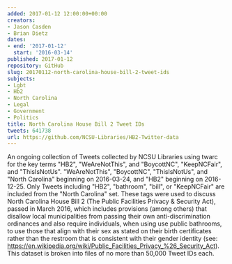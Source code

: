 ```yaml
---
added: 2017-01-12 12:00:00+00:00
creators:
- Jason Casden
- Brian Dietz
dates:
- end: '2017-01-12'
  start: '2016-03-14'
published: 2017-01-12
repository: GitHub
slug: 20170112-north-carolina-house-bill-2-tweet-ids
subjects:
- Lgbt
- Hb2
- North Carolina
- Legal
- Government
- Politics
title: North Carolina House Bill 2 Tweet IDs
tweets: 641738
url: https://github.com/NCSU-Libraries/HB2-Twitter-data
---
```


An ongoing collection of Tweets collected by NCSU Libraries using twarc for the key terms "HB2", "WeAreNotThis", and "BoycottNC", "KeepNCFair", and "ThisIsNotUs". "WeAreNotThis", "BoycottNC", "ThisIsNotUs", and "North Carolina" beginning on 2016-03-24, and "HB2" beginning on 2016-12-25. Only Tweets including "HB2", "bathroom", "bill", or "KeepNCFair" are included from the "North Carolina" set. These tags were used to discuss North Carolina House Bill 2 (The Public Facilities Privacy & Security Act), passed in March 2016, which includes provisions (among others) that disallow local municipalities from passing their own anti-discrimination ordinances and also require individuals, when using use public bathrooms, to use those that align with their sex as stated on their birth certificates rather than the restroom that is consistent with their gender identity (see: https://en.wikipedia.org/wiki/Public_Facilities_Privacy_%26_Security_Act). This dataset is broken into files of no more than 50,000 Tweet IDs each.
